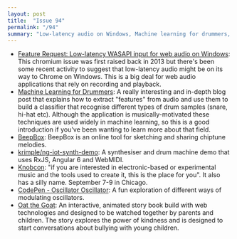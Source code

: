 ```yaml
---
layout: post
title:  "Issue 94"
permalink: "/94"
summary: "Low-latency audio on Windows, Machine learning for drummers, oscillators that oscillate."
---
```


- [Feature Request: Low-latency WASAPI input for web audio on Windows](https://bugs.chromium.org/p/chromium/issues/detail?id=316908): This chromium issue was first raised back in 2013 but there's been some recent activity to suggest that low-latency audio might be on its way to Chrome on Windows. This is a big deal for web audio applications that rely on recording and playback.
- [Machine Learning for Drummers](http://blog.petersobot.com/machine-learning-for-drummers): A really interesting and in-depth blog post that explains how to extract "features" from audio and use them to build a classifier that recognise different types of drum samples (snare, hi-hat etc). Although the application is musically-motivated these techniques are used widely in machine learning, so this is a good introduction if you've been wanting to learn more about that field.
- [BeepBox](https://www.beepbox.co/): BeepBox is an online tool for sketching and sharing chiptune melodies.
- [krimple/ng-iot-synth-demo](https://github.com/krimple/ng-iot-synth-demo): A synthesiser and drum machine demo that uses RxJS, Angular 6 and WebMIDI.
- [Knobcon](https://www.knobcon.com/): "if you are interested in electronic-based or experimental music and the tools used to create it, this is the place for you". It also has a silly name. September 7-9 in Chicago.
- [CodePen - Oscillator Oscillator](https://codepen.io/terabaud/full/ZRybwg/): A fun exploration of different ways of modulating oscillators.
- [Oat the Goat](http://oatthegoat.co.nz/): An interactive, animated story book build with web technologies and designed to be watched together by parents and children. The story explores the power of kindness and is designed to start conversations about bullying with young children.
